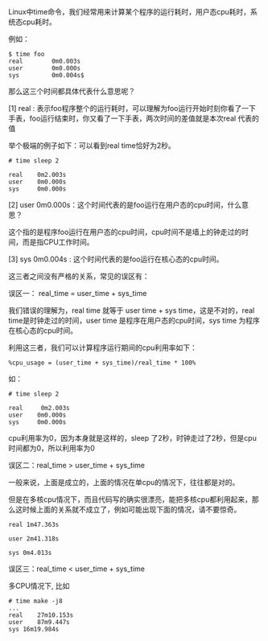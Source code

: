 
<!-- @import "[TOC]" {cmd="toc" depthFrom=1 depthTo=6 orderedList=false} -->

<!-- code_chunk_output -->



<!-- /code_chunk_output -->

Linux中time命令，我们经常用来计算某个程序的运行耗时，用户态cpu耗时，系统态cpu耗时。

例如：

```
$ time foo 
real        0m0.003s
user        0m0.000s
sys         0m0.004s$
```

那么这三个时间都具体代表什么意思呢？

\[1] real : 表示foo程序整个的运行耗时，可以理解为foo运行开始时刻你看了一下手表，foo运行结束时，你又看了一下手表，两次时间的差值就是本次real 代表的值

举个极端的例子如下：可以看到real time恰好为2秒。

```
# time sleep 2

real    0m2.003s
user    0m0.000s
sys     0m0.000s
```

\[2] user   0m0.000s：这个时间代表的是foo运行在用户态的cpu时间，什么意思？

这个指的是程序foo运行在用户态的cpu时间，cpu时间不是墙上的钟走过的时间，而是指CPU工作时间。

\[3] sys   0m0.004s : 这个时间代表的是foo运行在核心态的cpu时间。

这三者之间没有严格的关系，常见的误区有：

误区一： real\_time = user\_time \+ sys\_time

我们错误的理解为，real time 就等于 user time \+ sys time，这是不对的，real time是时钟走过的时间，user time 是程序在用户态的cpu时间，sys time 为程序在核心态的cpu时间。

利用这三者，我们可以计算程序运行期间的cpu利用率如下：

```
%cpu_usage = (user_time + sys_time)/real_time * 100%
```

如：

```
# time sleep 2

real     0m2.003s
user    0m0.000s
sys     0m0.000s
```

cpu利用率为0，因为本身就是这样的，sleep 了2秒，时钟走过了2秒，但是cpu时间都为0，所以利用率为0

误区二：real\_time \> user\_time \+ sys\_time

一般来说，上面是成立的，上面的情况在单cpu的情况下，往往都是对的。

但是在多核cpu情况下，而且代码写的确实很漂亮，能把多核cpu都利用起来，那么这时候上面的关系就不成立了，例如可能出现下面的情况，请不要惊奇。

```
real 1m47.363s

user 2m41.318s

sys 0m4.013s
```

误区三：real\_time \< user\_time \+ sys\_time

多CPU情况下, 比如

```
# time make -j8
...
real	27m10.153s
user	87m9.447s
sys	16m19.984s
```